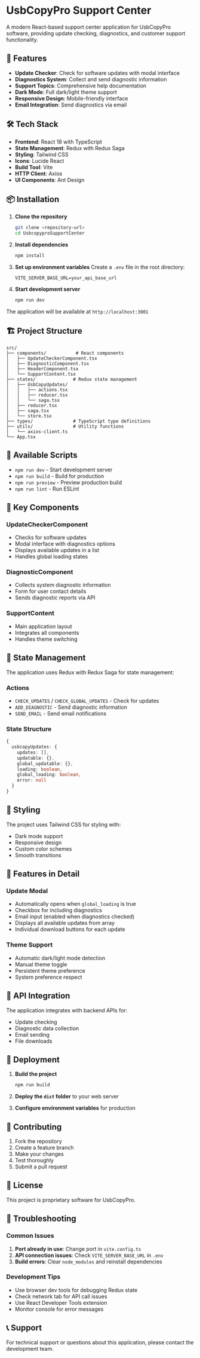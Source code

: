 # UsbCopyPro Support Center

A modern React-based support center application for UsbCopyPro software, providing update checking, diagnostics, and customer support functionality.

## 🚀 Features

- **Update Checker**: Check for software updates with modal interface
- **Diagnostics System**: Collect and send diagnostic information
- **Support Topics**: Comprehensive help documentation
- **Dark Mode**: Full dark/light theme support
- **Responsive Design**: Mobile-friendly interface
- **Email Integration**: Send diagnostics via email

## 🛠️ Tech Stack

- **Frontend**: React 18 with TypeScript
- **State Management**: Redux with Redux Saga
- **Styling**: Tailwind CSS
- **Icons**: Lucide React
- **Build Tool**: Vite
- **HTTP Client**: Axios
- **UI Components**: Ant Design

## 📦 Installation

1. **Clone the repository**
   ```bash
   git clone <repository-url>
   cd UsbcopyproSupportCenter
   ```

2. **Install dependencies**
   ```bash
   npm install
   ```

3. **Set up environment variables**
   Create a `.env` file in the root directory:
   ```env
   VITE_SERVER_BASE_URL=your_api_base_url
   ```

4. **Start development server**
   ```bash
   npm run dev
   ```

The application will be available at `http://localhost:3001`

## 🏗️ Project Structure

```
src/
├── components/           # React components
│   ├── UpdateCheckerComponent.tsx
│   ├── DiagnosticComponent.tsx
│   ├── HeaderComponent.tsx
│   └── SupportContent.tsx
├── states/              # Redux state management
│   ├── UsbCopyUpdates/
│   │   ├── actions.tsx
│   │   ├── reducer.tsx
│   │   └── saga.tsx
│   ├── reducer.tsx
│   ├── saga.tsx
│   └── store.tsx
├── types/               # TypeScript type definitions
├── utils/               # Utility functions
│   └── axios-client.ts
└── App.tsx
```

## 🔧 Available Scripts

- `npm run dev` - Start development server
- `npm run build` - Build for production
- `npm run preview` - Preview production build
- `npm run lint` - Run ESLint

## 🎯 Key Components

### UpdateCheckerComponent
- Checks for software updates
- Modal interface with diagnostics options
- Displays available updates in a list
- Handles global loading states

### DiagnosticComponent
- Collects system diagnostic information
- Form for user contact details
- Sends diagnostic reports via API

### SupportContent
- Main application layout
- Integrates all components
- Handles theme switching

## 🔄 State Management

The application uses Redux with Redux Saga for state management:

### Actions
- `CHECK_UPDATES` / `CHECK_GLOBAL_UPDATES` - Check for updates
- `ADD_DIAGNOSTIC` - Send diagnostic information
- `SEND_EMAIL` - Send email notifications

### State Structure
```typescript
{
  usbcopyUpdates: {
    updates: [],
    updatable: {},
    global_updatable: {},
    loading: boolean,
    global_loading: boolean,
    error: null
  }
}
```

## 🎨 Styling

The project uses Tailwind CSS for styling with:
- Dark mode support
- Responsive design
- Custom color schemes
- Smooth transitions

## 📱 Features in Detail

### Update Modal
- Automatically opens when `global_loading` is true
- Checkbox for including diagnostics
- Email input (enabled when diagnostics checked)
- Displays all available updates from array
- Individual download buttons for each update

### Theme Support
- Automatic dark/light mode detection
- Manual theme toggle
- Persistent theme preference
- System preference respect

## 🔌 API Integration

The application integrates with backend APIs for:
- Update checking
- Diagnostic data collection
- Email sending
- File downloads

## 🚀 Deployment

1. **Build the project**
   ```bash
   npm run build
   ```

2. **Deploy the `dist` folder** to your web server

3. **Configure environment variables** for production

## 🤝 Contributing

1. Fork the repository
2. Create a feature branch
3. Make your changes
4. Test thoroughly
5. Submit a pull request

## 📄 License

This project is proprietary software for UsbCopyPro.

## 🐛 Troubleshooting

### Common Issues

1. **Port already in use**: Change port in `vite.config.ts`
2. **API connection issues**: Check `VITE_SERVER_BASE_URL` in `.env`
3. **Build errors**: Clear `node_modules` and reinstall dependencies

### Development Tips

- Use browser dev tools for debugging Redux state
- Check network tab for API call issues
- Use React Developer Tools extension
- Monitor console for error messages

## 📞 Support

For technical support or questions about this application, please contact the development team.
